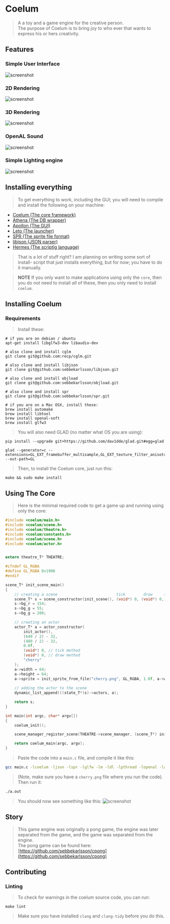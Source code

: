 # Coelum
> A a toy and a game engine for the creative person.  
> The purpose of Coelum is to bring joy to who ever that wants to express his or hers creativity.

## Features
### Simple User Interface
![screenshot](coelumgui.png)
### 2D Rendering
![screenshot](image.png)
### 3D Rendering
![screenshot](fps.png)
### OpenAL Sound
![screenshot](openal.png)
### Simple Lighting engine
![screenshot](light.png)

## Installing everything
> To get everything to work, including the GUI; you will need to compile and
> install the following on your machine:

* [Coelum (The core framework)](https://github.com/sebbekarlsson/coelum)
* [Athena (The DB wrapper)](https://github.com/sebbekarlsson/athena)
* [Apollon (The GUI)](https://github.com/sebbekarlsson/apollon)
* [Leto (The launcher)](https://github.com/sebbekarlsson/leto)
* [SPR (The sprite file format)](https://github.com/sebbekarlsson/spr)
* [libjson (JSON parser)](https://github.com/sebbekarlsson/libjson)
* [Hermes (The scriptig language)](https://github.com/sebbekarlsson/hermes)

> That is a lot of stuff right? I am planning on writing some sort of install-
> script that just installs everything, but for now; you have to do it manually.

> **NOTE** If you only want to make applications using only the `core`, then you
> do not need to install _all_ of these, then you only need to install `coelum`.

## Installing Coelum
### Requirements
> Install these:

    # if you are on debian / ubuntu
    apt-get install libglfw3-dev libaudio-dev

    # also clone and install cglm
    git clone git@github.com:recp/cglm.git

    # also clone and install libjson
    git clone git@github.com:sebbekarlsson/libjson.git

    # also clone and install objload
    git clone git@github.com:sebbekarlsson/objload.git

    # also clone and install spr
    git clone git@github.com:sebbekarlsson/spr.git

    # if you are on a Mac OSX, install these:
    brew install automake
    brew install libtool
    brew install openal-soft
    brew install glfw3

> You will also need GLAD (no matter what OS you are using):

    pip install --upgrade git+https://github.com/dav1dde/glad.git#egg=glad

    glad --generator=c --extensions=GL_EXT_framebuffer_multisample,GL_EXT_texture_filter_anisotropic --out-path=GL

> Then, to install the Coelum core, just run this:

    make && sudo make install

## Using The Core
> Here is the minimal required code to get a game up and running using only
> the core:
```C
#include <coelum/main.h>
#include <coelum/scene.h>
#include <coelum/theatre.h>
#include <coelum/constants.h>
#include <coelum/scene.h>
#include <coelum/actor.h>


extern theatre_T* THEATRE;

#ifndef GL_RGBA
#define GL_RGBA 0x1908
#endif

scene_T* init_scene_main()
{
    // creating a scene                          tick        draw     (2 dimensions)
    scene_T* s = scene_constructor(init_scene(), (void*) 0, (void*) 0, 2);
    s->bg_r = 154;
    s->bg_g = 55;
    s->bg_g = 200;

    // creating an actor
    actor_T* a = actor_constructor(
        init_actor(),
        (640 / 2) - 32,
        (480 / 2) - 32,
        0.0f,
        (void*) 0, // tick method
        (void*) 0, // draw method
        "cherry"
    );
    a->width = 64;
    a->height = 64;
    a->sprite = init_sprite_from_file("cherry.png", GL_RGBA, 1.0f, a->width, a->height); 
   
    // adding the actor to the scene 
    dynamic_list_append(((state_T*)s)->actors, a);

    return s;
} 

int main(int argc, char* argv[])
{
    coelum_init();

    scene_manager_register_scene(THEATRE->scene_manager, (scene_T*) init_scene_main());

    return coelum_main(argc, argv);
}
```
> Paste the code into a `main.c` file, and compile it like this:
```bash
gcc main.c -lcoelum -ljson -lspr -lglfw -lm -ldl -lpthread -lopenal -laudio
```
> (Note, make sure you have a `cherry.png` file where you run the code).  
> Then run it:
```bash
./a.out
```
> You should now see something like this:
![screenshot](image.png)

## Story
> This game engine was originally a pong game, the engine was later separated
> from the game, and the game was separated from the engine.  
> The pong game can be found here: [https://github.com/sebbekarlsson/cpong](https://github.com/sebbekarlsson/cpong)

## Contributing
### Linting
> To check for warnings in the coelum source code, you can run:

    make lint

> Make sure you have installed `clang` and `clang-tidy` before you do this.
